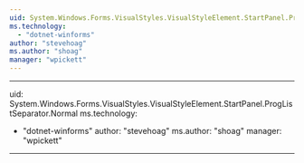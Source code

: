 ```yaml
---
uid: System.Windows.Forms.VisualStyles.VisualStyleElement.StartPanel.ProgListSeparator
ms.technology: 
  - "dotnet-winforms"
author: "stevehoag"
ms.author: "shoag"
manager: "wpickett"
---
```


---
uid: System.Windows.Forms.VisualStyles.VisualStyleElement.StartPanel.ProgListSeparator.Normal
ms.technology: 
  - "dotnet-winforms"
author: "stevehoag"
ms.author: "shoag"
manager: "wpickett"
---
